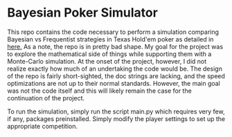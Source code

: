 # Bayesian Poker Simulator

This repo contains the code necessary to perform a simulation comparing Bayesian vs Frequentist strategies in Texas Hold'em poker as detailed in [here.](https://trevorsquires.com/subpages/bayesian_poker)
As a note, the repo is in pretty bad shape.  My goal for the project was to explore the mathematical side of things while supporting them with a Monte-Carlo simulation.  At the onset of the project, however, I did not realize exactly how much of an undertaking the code would be. The design of the repo is fairly short-sighted, the doc strings are lacking, and the speed optimizations are not up to their normal standards.  However, the main goal was not the code itself and this will likely remain the case for the continuation of the project. 

To run the simulation, simply run the script main.py which requires very few, if any, packages preinstalled. Simply modify the player settings to set up the appropriate competition. 
